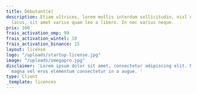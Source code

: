 ```yaml
---
title: Débutant(e)
description: Etiam ultrices, lorem mollis interdum sollicitudin, nisl enim eleifend
  lacus, sit amet varius quam leo a libero. In nec varius neque.
prix: 100
frais_activation_omp: 99
frais_activation_wintel: 10
frais_activation_binance: 15
layout: license
logo: "/uploads/startup-license.jpg"
image: "/uploads/omegapro.jpg"
disclaimer: 'Lorem ipsum dolor sit amet, consectetur adipiscing elit. Maecenas at
  magna vel eros elementum consectetur in a augue. '
type: Client
_template: licences
---
```


